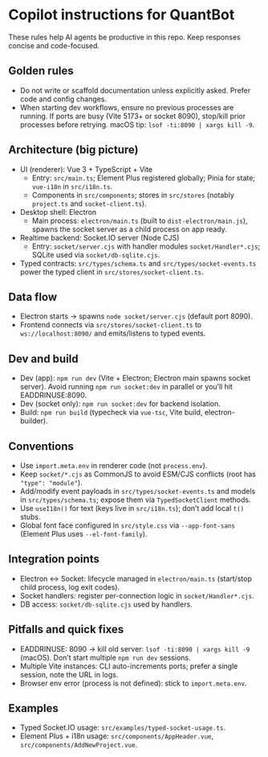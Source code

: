 # Copilot instructions for QuantBot

These rules help AI agents be productive in this repo. Keep responses concise and code-focused.

## Golden rules

- Do not write or scaffold documentation unless explicitly asked. Prefer code and config changes.
- When starting dev workflows, ensure no previous processes are running. If ports are busy (Vite 5173+ or socket 8090), stop/kill prior processes before retrying. macOS tip: `lsof -ti:8090 | xargs kill -9`.

## Architecture (big picture)

- UI (renderer): Vue 3 + TypeScript + Vite
  - Entry: `src/main.ts`; Element Plus registered globally; Pinia for state; `vue-i18n` in `src/i18n.ts`.
  - Components in `src/components`; stores in `src/stores` (notably `project.ts` and `socket-client.ts`).
- Desktop shell: Electron
  - Main process: `electron/main.ts` (built to `dist-electron/main.js`), spawns the socket server as a child process on app ready.
- Realtime backend: Socket.IO server (Node CJS)
  - Entry: `socket/server.cjs` with handler modules `socket/Handler*.cjs`; SQLite used via `socket/db-sqlite.cjs`.
- Typed contracts: `src/types/schema.ts` and `src/types/socket-events.ts` power the typed client in `src/stores/socket-client.ts`.

## Data flow

- Electron starts → spawns `node socket/server.cjs` (default port 8090).
- Frontend connects via `src/stores/socket-client.ts` to `ws://localhost:8090/` and emits/listens to typed events.

## Dev and build

- Dev (app): `npm run dev` (Vite + Electron; Electron main spawns socket server). Avoid running `npm run socket:dev` in parallel or you’ll hit EADDRINUSE:8090.
- Dev (socket only): `npm run socket:dev` for backend isolation.
- Build: `npm run build` (typecheck via `vue-tsc`, Vite build, electron-builder).

## Conventions

- Use `import.meta.env` in renderer code (not `process.env`).
- Keep `socket/*.cjs` as CommonJS to avoid ESM/CJS conflicts (root has `"type": "module"`).
- Add/modify event payloads in `src/types/socket-events.ts` and models in `src/types/schema.ts`; expose them via `TypedSocketClient` methods.
- Use `useI18n()` for text (keys live in `src/i18n.ts`); don’t add local `t()` stubs.
- Global font face configured in `src/style.css` via `--app-font-sans` (Element Plus uses `--el-font-family`).

## Integration points

- Electron ↔ Socket: lifecycle managed in `electron/main.ts` (start/stop child process, log exit codes).
- Socket handlers: register per-connection logic in `socket/Handler*.cjs`.
- DB access: `socket/db-sqlite.cjs` used by handlers.

## Pitfalls and quick fixes

- EADDRINUSE: 8090 → kill old server: `lsof -ti:8090 | xargs kill -9` (macOS). Don’t start multiple `npm run dev` sessions.
- Multiple Vite instances: CLI auto-increments ports; prefer a single session, note the URL in logs.
- Browser env error (process is not defined): stick to `import.meta.env`.

## Examples

- Typed Socket.IO usage: `src/examples/typed-socket-usage.ts`.
- Element Plus + i18n usage: `src/components/AppHeader.vue`, `src/components/AddNewProject.vue`.
